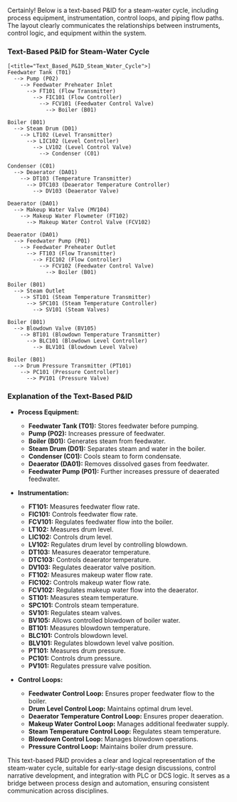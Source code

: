 Certainly! Below is a text-based P&ID for a steam-water cycle, including process equipment, instrumentation, control loops, and piping flow paths. The layout clearly communicates the relationships between instruments, control logic, and equipment within the system.

### Text-Based P&ID for Steam-Water Cycle

```
[<title="Text_Based_P&ID_Steam_Water_Cycle">]
Feedwater Tank (T01)
  --> Pump (P02)
    --> Feedwater Preheater Inlet
      --> FT101 (Flow Transmitter) 
        --> FIC101 (Flow Controller)
          --> FCV101 (Feedwater Control Valve)
            --> Boiler (B01)

Boiler (B01)
  --> Steam Drum (D01)
    --> LT102 (Level Transmitter)
      --> LIC102 (Level Controller)
        --> LV102 (Level Control Valve)
          --> Condenser (C01)

Condenser (C01)
  --> Deaerator (DA01)
    --> DT103 (Temperature Transmitter)
      --> DTC103 (Deaerator Temperature Controller)
        --> DV103 (Deaerator Valve)

Deaerator (DA01)
  --> Makeup Water Valve (MV104)
    --> Makeup Water Flowmeter (FT102)
      --> Makeup Water Control Valve (FCV102)

Deaerator (DA01)
  --> Feedwater Pump (P01)
    --> Feedwater Preheater Outlet
      --> FT103 (Flow Transmitter)
        --> FIC102 (Flow Controller)
          --> FCV102 (Feedwater Control Valve)
            --> Boiler (B01)

Boiler (B01)
  --> Steam Outlet
    --> ST101 (Steam Temperature Transmitter)
      --> SPC101 (Steam Temperature Controller)
        --> SV101 (Steam Valves)

Boiler (B01)
  --> Blowdown Valve (BV105)
    --> BT101 (Blowdown Temperature Transmitter)
      --> BLC101 (Blowdown Level Controller)
        --> BLV101 (Blowdown Level Valve)

Boiler (B01)
  --> Drum Pressure Transmitter (PT101)
    --> PC101 (Pressure Controller)
      --> PV101 (Pressure Valve)
```

### Explanation of the Text-Based P&ID

- **Process Equipment:**
  - **Feedwater Tank (T01):** Stores feedwater before pumping.
  - **Pump (P02):** Increases pressure of feedwater.
  - **Boiler (B01):** Generates steam from feedwater.
  - **Steam Drum (D01):** Separates steam and water in the boiler.
  - **Condenser (C01):** Cools steam to form condensate.
  - **Deaerator (DA01):** Removes dissolved gases from feedwater.
  - **Feedwater Pump (P01):** Further increases pressure of deaerated feedwater.
  
- **Instrumentation:**
  - **FT101:** Measures feedwater flow rate.
  - **FIC101:** Controls feedwater flow rate.
  - **FCV101:** Regulates feedwater flow into the boiler.
  - **LT102:** Measures drum level.
  - **LIC102:** Controls drum level.
  - **LV102:** Regulates drum level by controlling blowdown.
  - **DT103:** Measures deaerator temperature.
  - **DTC103:** Controls deaerator temperature.
  - **DV103:** Regulates deaerator valve position.
  - **FT102:** Measures makeup water flow rate.
  - **FIC102:** Controls makeup water flow rate.
  - **FCV102:** Regulates makeup water flow into the deaerator.
  - **ST101:** Measures steam temperature.
  - **SPC101:** Controls steam temperature.
  - **SV101:** Regulates steam valves.
  - **BV105:** Allows controlled blowdown of boiler water.
  - **BT101:** Measures blowdown temperature.
  - **BLC101:** Controls blowdown level.
  - **BLV101:** Regulates blowdown level valve position.
  - **PT101:** Measures drum pressure.
  - **PC101:** Controls drum pressure.
  - **PV101:** Regulates pressure valve position.

- **Control Loops:**
  - **Feedwater Control Loop:** Ensures proper feedwater flow to the boiler.
  - **Drum Level Control Loop:** Maintains optimal drum level.
  - **Deaerator Temperature Control Loop:** Ensures proper deaeration.
  - **Makeup Water Control Loop:** Manages additional feedwater supply.
  - **Steam Temperature Control Loop:** Regulates steam temperature.
  - **Blowdown Control Loop:** Manages blowdown operations.
  - **Pressure Control Loop:** Maintains boiler drum pressure.

This text-based P&ID provides a clear and logical representation of the steam-water cycle, suitable for early-stage design discussions, control narrative development, and integration with PLC or DCS logic. It serves as a bridge between process design and automation, ensuring consistent communication across disciplines.
